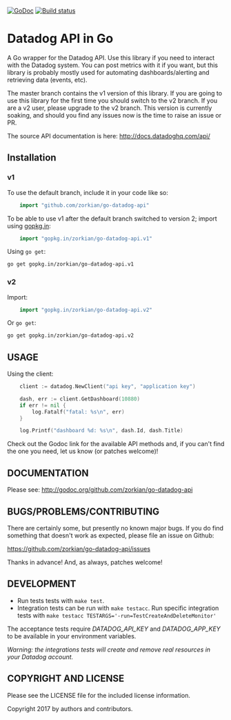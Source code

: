 [![GoDoc](http://img.shields.io/badge/godoc-reference-blue.svg)](http://godoc.org/github.com/zorkian/go-datadog-api)
[![Build
status](https://travis-ci.org/zorkian/go-datadog-api.svg)](https://travis-ci.org/zorkian/go-datadog-api)

# Datadog API in Go

A Go wrapper for the Datadog API. Use this library if you need to interact with the Datadog system. You can post metrics
with it if you want, but this library is probably mostly used for automating dashboards/alerting and retrieving data
(events, etc).

The master branch contains the v1 version of this library. If you are going to use this library for the first time you
should switch to the v2 branch. If you are a v2 user, please upgrade to the v2 branch. This version is currently soaking,
and should you find any issues now is the time to raise an issue or PR.

The source API documentation is here: <http://docs.datadoghq.com/api/>

## Installation
### v1
 To use the default branch, include it in your code like so:
```go
    import "github.com/zorkian/go-datadog-api"
```
To be able to use v1 after the default branch switched to version 2; import using [gopkg.in](http://labix.org/gopkg.in):
```go
    import "gopkg.in/zorkian/go-datadog-api.v1"
```

Using `go get`:
```bash
go get gopkg.in/zorkian/go-datadog-api.v1
```
### v2
Import:
```go
    import "gopkg.in/zorkian/go-datadog-api.v2"
```

Or `go get`:
```bash
go get gopkg.in/zorkian/go-datadog-api.v2
```
## USAGE
Using the client:
```go
    client := datadog.NewClient("api key", "application key")

    dash, err := client.GetDashboard(10880)
    if err != nil {
        log.Fatalf("fatal: %s\n", err)
    }

    log.Printf("dashboard %d: %s\n", dash.Id, dash.Title)
```

Check out the Godoc link for the available API methods and, if you can't find the one you need,
let us know (or patches welcome)!

## DOCUMENTATION

Please see: <http://godoc.org/github.com/zorkian/go-datadog-api>

## BUGS/PROBLEMS/CONTRIBUTING

There are certainly some, but presently no known major bugs. If you do
find something that doesn't work as expected, please file an issue on
Github:

<https://github.com/zorkian/go-datadog-api/issues>

Thanks in advance! And, as always, patches welcome!

## DEVELOPMENT
* Run tests tests with `make test`.
* Integration tests can be run with `make testacc`. Run specific integration tests with `make testacc TESTARGS='-run=TestCreateAndDeleteMonitor'`

The acceptance tests require _DATADOG_API_KEY_ and _DATADOG_APP_KEY_ to be available
in your environment variables.

*Warning: the integrations tests will create and remove real resources in your Datadog account.*

## COPYRIGHT AND LICENSE

Please see the LICENSE file for the included license information.

Copyright 2017 by authors and contributors.